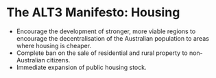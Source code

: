 # The ALT3 Manifesto: Housing

* Encourage the development of stronger, more viable regions to encourage the decentralisation of the Australian population to areas where housing is cheaper.
* Complete ban on the sale of residential and rural property to non-Australian citizens.
* Immediate expansion of public housing stock.
